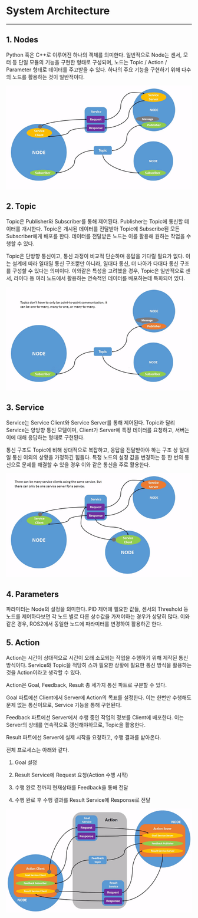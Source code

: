 # System Architecture
---
## 1. Nodes
Python 혹은 C++로 이루어진 하나의 객체를 의미한다. 일반적으로 Node는 센서, 모터 등 단일 모듈의 기능을 구현한 형태로 구성되며, 노드는 Topic / Action / Parameter 형태로 데이터를 주고받을 수 있다. 하나의 주요 기능을 구현하기 위해 다수의 노드를 활용하는 것이 일반적이다.

![ROS2_Concept](../Assets/Image/0_ROS2_Concept.gif)

## 2. Topic
Topic은 Publisher와 Subscriber를 통해 제어된다. Publisher는 Topic에 통신할 데이터를 개시한다. Topic은 개시된 데이터를 전달받아 Topic에 Subscribe된 모든 Subscriber에게 배포를 한다. 데이터를 전달받은 노드는 이를 활용해 원하는 작업을 수행할 수 있다.

Topic은 단방향 통신이고, 통신 과정이 비교적 단순하며 응답을 기다릴 필요가 없다. 이는 설계에 따라 일대일 통신 구조뿐만 아니라, 일대다 통신, 더 나아가 다대다 통신 구조를 구성할 수 있다는 의미이다. 이와같은 특성을 고려했을 경우, Topic은 일반적으로 센서, 라이다 등 여러 노드에서 활용하는 연속적인 데이터를 배포하는데 특화되어 있다.

![ROS2_Concept](../Assets/Image/0_Topic_Concept.gif)

## 3. Service
Service는 Service Client와 Service Server를 통해 제어된다. Topic과 달리 Service는 양방향 통신 모델이며, Client가 Server에 특정 데이터를 요청하고, 서버는 이에 대해 응답하는 형태로 구현된다.

통신 구조도 Topic에 비해 상대적으로 복잡하고, 응답을 전달받아야 하는 구조 상 일대일 통신 이외의 상황을 가정하긴 힘들다. 특정 노드의 설정 값을 변경하는 등 한 번의 통신으로 문제를 해결할 수 있을 경우 이와 같은 통신을 주로 활용한다.

![ROS2_Concept](../Assets/Image/0_Service_Concept.gif)

## 4. Parameters
파라미터는 Node의 설정을 의미한다. PID 제어에 필요한 값들, 센서의 Threshold 등 노드를 제어하다보면 각 노드 별로 다른 상수값을 가져야하는 경우가 상당히 많다. 이와 같은 경우, ROS2에서 동일한 노드에 파라미터를 변경하여 활용하곤 한다.

## 5. Action
Action는 시간이 상대적으로 시간이 오래 소모되는 작업을 수행하기 위해 제작된 통신 방식이다. Service와 Topic을 적당히 스까 필요한 상황에 필요한 통신 방식을 활용하는 것을 Action이라고 생각할 수 있다.



Action은 Goal, Feedback, Result 총 세가지 통신 파트로 구분할 수 있다.



Goal 파트에선 Client에서 Server에 Action의 목표를 설정한다. 이는 한번만 수행해도 문제 없는 통신이므로, Service 기능을 통해 구현된다.



Feedback 파트에선 Server에서 수행 중인 작업의 정보를 Client에 배포한다. 이는 Server의 상태를 연속적으로 갱신해야하므로, Topic을 활용한다.



Result 파트에선 Server에 실제 시작을 요청하고, 수행 결과를 받아온다.



전체 프로세스는 아래와 같다.



1. Goal 설정

2. Result Service에 Request 요청(Action 수행 시작)

3. 수행 완료 전까지 현재상태를 Feedback을 통해 전달

4. 수행 완료 후 수행 결과를 Result Service에 Response로 전달


![ROS2_Concept](../Assets/Image/0_Action_Concept.gif)